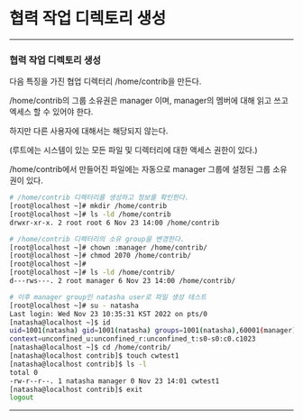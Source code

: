 # 협력 작업 디렉토리 생성

---

### 협력 작업 디렉토리 생성

다음 특징을 가진 협업 디렉터리 /home/contrib을 만든다.

/home/contrib의 그룹 소유권은 manager 이며, manager의 멤버에 대해 읽고 쓰고 엑세스 할 수 있어야 한다.

하지만 다른 사용자에 대해서는 해당되지 않는다.

(루트에는 시스템이 있는 모든 파일 및 디렉터리에 대한 액세스 권한이 있다.)

/home/contrib에서 만들어진 파일에는 자동으로 manager 그룹에 설정된 그룹 소유권이 있다.

```bash
# /home/contrib 디렉터리를 생성하고 정보를 확인한다.
[root@localhost ~]# mkdir /home/contrib
[root@localhost ~]# ls -ld /home/contrib
drwxr-xr-x. 2 root root 6 Nov 23 14:00 /home/contrib

# /home/contrib 디렉터리의 소유 group을 변경한다.
[root@localhost ~]# chown :manager /home/contrib/
[root@localhost ~]# chmod 2070 /home/contrib/
[root@localhost ~]# 
[root@localhost ~]# ls -ld /home/contrib/
d---rws---. 2 root manager 6 Nov 23 14:00 /home/contrib/

# 이후 manager group인 natasha user로 파일 생성 테스트
[root@localhost ~]# su - natasha
Last login: Wed Nov 23 10:35:31 KST 2022 on pts/0
[natasha@localhost ~]$ id
uid=1001(natasha) gid=1001(natasha) groups=1001(natasha),60001(manager) 
context=unconfined_u:unconfined_r:unconfined_t:s0-s0:c0.c1023
[natasha@localhost ~]$ cd /home/contrib/
[natasha@localhost contrib]$ touch cwtest1
[natasha@localhost contrib]$ ls -l
total 0
-rw-r--r--. 1 natasha manager 0 Nov 23 14:01 cwtest1
[natasha@localhost contrib]$ exit
logout
```



---
